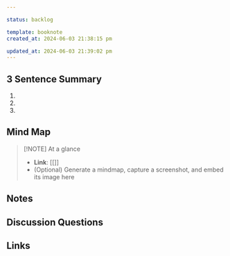 ```yaml
---

status: backlog

template: booknote
created_at: 2024-06-03 21:38:15 pm

updated_at: 2024-06-03 21:39:02 pm
---
```


## 3 Sentence Summary
1. 
2. 
3. 


## Mind Map

> [!NOTE] At a glance
> - **Link**: [[\]]
> - (Optional) Generate a mindmap, capture a screenshot, and embed its image here



## Notes




## Discussion Questions



## Links



